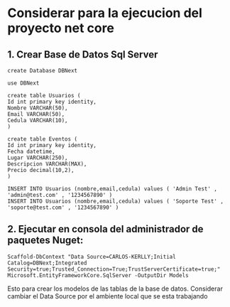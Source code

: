 # Considerar para la ejecucion del proyecto net core

## 1. Crear Base de Datos Sql Server

```
create Database DBNext

use DBNext

create table Usuarios (
Id int primary key identity,
Nombre VARCHAR(50),
Email VARCHAR(50),
Cedula VARCHAR(10),
)

create table Eventos (
Id int primary key identity,
Fecha datetime,
Lugar VARCHAR(250),
Descripcion VARCHAR(MAX),
Precio decimal(10,2),
)

INSERT INTO Usuarios (nombre,email,cedula) values ( 'Admin Test' , 'admin@test.com' , '1234567890' )
INSERT INTO Usuarios (nombre,email,cedula) values ( 'Soporte Test' , 'soporte@test.com' , '1234567890' )

```

## 2. Ejecutar en consola del administrador de paquetes Nuget:
```
Scaffold-DbContext "Data Source=CARLOS-KERLLY;Initial Catalog=DBNext;Integrated Security=true;Trusted_Connection=True;TrustServerCertificate=true;" Microsoft.EntityFrameworkCore.SqlServer -OutputDir Models
```

Esto para crear los modelos de las tablas de la base de datos. Considerar cambiar el Data Source por el ambiente local que se esta trabajando
